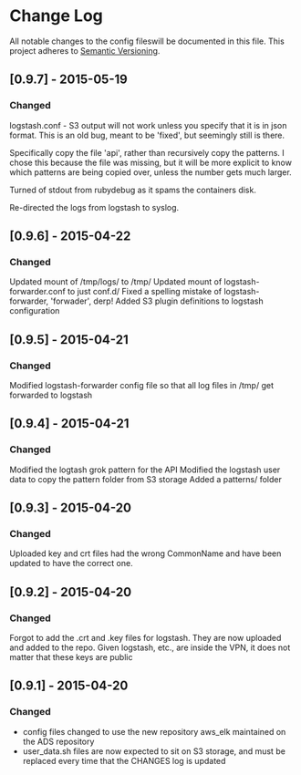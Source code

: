 # Change Log
All notable changes to the config fileswill be documented in this file.
This project adheres to [Semantic Versioning](http://semver.org/).

## [0.9.7] - 2015-05-19
### Changed
logstash.conf - S3 output will not work unless you specify that it is in json
format. This is an old bug, meant to be 'fixed', but seemingly still is there.

Specifically copy the file 'api', rather than recursively copy the patterns. I
chose this because the file was missing, but it will be more explicit to know
which patterns are being copied over, unless the number gets much larger.

Turned of stdout from rubydebug as it spams the containers disk.

Re-directed the logs from logstash to syslog.

## [0.9.6] - 2015-04-22
### Changed
Updated mount of /tmp/logs/ to /tmp/
Updated mount of logstash-forwarder.conf to just conf.d/
Fixed a spelling mistake of logstash-forwarder, 'forwader', derp!
Added S3 plugin definitions to logstash configuration

## [0.9.5] - 2015-04-21
### Changed
Modified logstash-forwarder config file so that all log files in /tmp/ get forwarded to logstash

## [0.9.4] - 2015-04-21
### Changed
Modified the logtash grok pattern for the API
Modified the logstash user data to copy the pattern folder from S3 storage
Added a patterns/ folder

## [0.9.3] - 2015-04-20
### Changed
Uploaded key and crt files had the wrong CommonName and have been updated to have
the correct one.

## [0.9.2] - 2015-04-20
### Changed
Forgot to add the .crt and .key files for logstash. They are now uploaded and
added to the repo. Given logstash, etc., are inside the VPN, it does not matter
that these keys are public

## [0.9.1] - 2015-04-20
### Changed
- config files changed to use the new repository aws_elk maintained on the
ADS repository
- user_data.sh files are now expected to sit on S3 storage, and must be replaced
every time that the CHANGES log is updated
